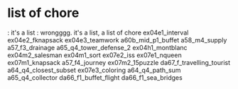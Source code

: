 
# list of chore
: it's a list
: wrongggg. it's a list, a list of chore
ex04e1_interval
ex04e2_fknapsack
ex04e3_teamwork
a60b_mid_p1_buffet
a58_m4_supply
a57_f3_drainage
a65_q4_tower_defense_2
ex04h1_montblanc
ex04m2_salesman
ex04m1_sort
ex07e2_iss
ex07e1_nqueen
ex07m1_knapsack
a57_f4_journey
ex07m2_15puzzle
da67_f_travelling_tourist
a64_q4_closest_subset
ex07e3_coloring
a64_q4_path_sum
a65_q4_collector
da66_f1_buffet_flight
da66_f1_sea_bridges